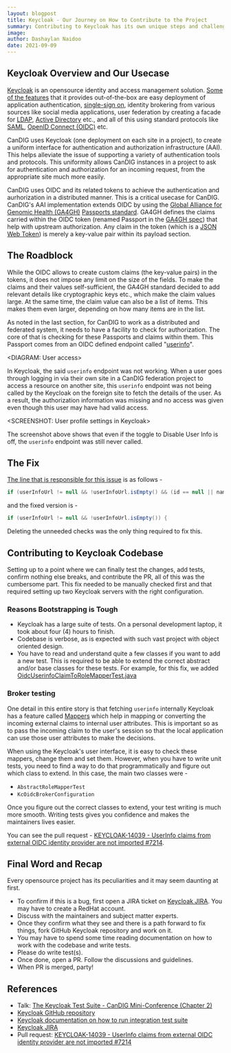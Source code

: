 ```yaml
---
layout: blogpost
title: Keycloak - Our Journey on How to Contribute to the Project
summary: Contributing to Keycloak has its own unique steps and challenges. Here is what we learned by contributing to Keycloak's codebase and what prompted us.
image: 
author: Dashaylan Naidoo
date: 2021-09-09
---
```


## Keycloak Overview and Our Usecase

[Keycloak] is an opensource identity and access management solution.  [Some of the features] that it provides out-of-the-box are easy deployment of application authentication, [single-sign on], identity brokering from various sources like social media applications, user federation by creating a facade for [LDAP], [Active Directory] etc., and all of this using standard protocols like [SAML], [OpenID Connect (OIDC)] etc.

CanDIG uses Keycloak (one deployment on each site in a project), to create a uniform interface for authentication and authorization infrastructure (AAI).  This helps alleviate the issue of supporting a variety of authentication tools and protocols.  This uniformity allows CanDIG instances in a project to ask for authentication and authorization for an incoming request, from the appropriate site much more easily.

CanDIG uses OIDC and its related tokens to achieve the authentication and aurhorization in a distributed manner.  This is a critical usecase for CanDIG.  CanDIG's AAI implementation extends OIDC by using the [Global Alliance for Genomic Health (GA4GH)] [Passports standard].  GA4GH defines the claims carried within the OIDC token (renamed Passport in the [GA4GH spec]) that help with upstream authorization.  Any claim in the token (which is a [JSON Web Token]) is merely a key-value pair within its payload section.

## The Roadblock

While the OIDC allows to create custom claims (the key-value pairs) in the tokens, it does not impose any limit on the size of the fields.  To make the claims and their values self-sufficient, the GA4GH standard decided to add relevant details like cryptographic keys etc., which make the claim values large.  At the same time, the claim value can also be a list of items.  This makes them even larger, depending on how many items are in the list.

As noted in the last section, for CanDIG to work as a distributed and federated system, it needs to have a facility to check for authorization.  The core of that is checking for these Passports and claims within them.  This Passport comes from an OIDC defined endpoint called "[userinfo]".

<DIAGRAM: User access>

In Keycloak, the said `userinfo` endpoint was not working.  When a user goes through logging in via their own site in a CanDIG federation project to access a resource on another site, this `userinfo` endpoint was not being called by the Keycloak on the foreign site to fetch the details of the user.  As a result, the authorization information was missing and no access was given even though this user may have had valid access.

<SCREENSHOT: User profile settings in Keycloak>

The screenshot above shows that even if the toggle to Disable User Info is off, the `userinfo` endpoint was still never called.  

## The Fix

[The line that is responsible for this issue](https://github.com/keycloak/keycloak/pull/7214/files#diff-2995cb6221a9b645041bd02ce7963219ec50d440dd6ef46e4f93830b6497b893) is as follows - 

```java
if (userInfoUrl != null && !userInfoUrl.isEmpty() && (id == null || name == null || preferredUsername == null || email == null)) {
```

and the fixed version is -

```java
if (userInfoUrl != null && !userInfoUrl.isEmpty()) {
```

Deleting the unneeded checks was the only thing required to fix this.

## Contributing to Keycloak Codebase

Setting up to a point where we can finally test the changes, add tests, confirm nothing else breaks, and contribute the PR, all of this was the cumbersome part.  This fix needed to be manually checked first and that required setting up two Keycloak servers with the right configuration.

### Reasons Bootstrapping is Tough

* Keycloak has a large suite of tests.  On a personal development laptop, it took about four (4) hours to finish.  
* Codebase is verbose, as is expected with such vast project with object oriented design.
* You have to read and understand quite a few classes if you want to add a new test.  This is required to be able to extend the correct abstract and/or base classes for these tests. For example, for this fix, we added [OidcUserinfoClaimToRoleMapperTest.java](https://github.com/keycloak/keycloak/blob/master/testsuite/integration-arquillian/tests/base/src/test/java/org/keycloak/testsuite/broker/OidcUserInfoClaimToRoleMapperTest.java)

### Broker testing

One detail in this entire story is that fetching `userinfo` internally Keycloak has a feature called [Mappers] which help in mapping or converting the incoming external claims to internal user attributes.  This is important so as to pass the incoming claim to the user's session so that the local application can use those user attributes to make the decisions.

When using the Keycloak's user interface, it is easy to check these mappers, change them and set them.  However, when you have to write unit tests, you need to find a way to do that programmatically and figure out which class to extend.  In this case, the main two classes were - 
* `AbstractRoleMapperTest`
* `KcOidcBrokerConfiguration`

Once you figure out the correct classes to extend, your test writing is much more smooth.  Writing tests gives you confidence and makes the maintainers lives easier.

You can see the pull request - [KEYCLOAK-14039 - UserInfo claims from external OIDC identity provider are not imported #7214].

## Final Word and Recap

Every opensource project has its peculiarities and it may seem daunting at first.

* To confirm if this is a bug, first open a JIRA ticket on [Keycloak JIRA].  You may have to create a RedHat account.
* Discuss with the maintainers and subject matter experts.
* Once they confirm what they see and there is a path forward to fix things, fork GitHub Keycloak repository and work on it.
* You may have to spend some time reading documentation on how to work with the codebase and write tests.
* Please do write test(s).
* Once done, open a PR.  Follow the discussions and guidelines.
* When PR is merged, party!

## References

* Talk: [The Keycloak Test Suite - CanDIG Mini-Conference (Chapter 2)]
* [Keycloak GitHub repository](https://github.com/keycloak/keycloak) 
* [Keycloak documentation on how to run integration test suite](https://github.com/keycloak/keycloak/blob/master/testsuite/integration-arquillian/HOW-TO-RUN.md)
* [Keycloak JIRA]
* Pull request: [KEYCLOAK-14039 - UserInfo claims from external OIDC identity provider are not imported #7214]









[Keycloak]: https://www.keycloak.org/
[Some of the features]: https://www.keycloak.org/about
[single-sign on]: https://en.wikipedia.org/wiki/Single_sign-on
[LDAP]: https://en.wikipedia.org/wiki/Lightweight_Directory_Access_Protocol
[Active Directory]: https://en.wikipedia.org/wiki/Active_Directory
[SAML]: https://en.wikipedia.org/wiki/Security_Assertion_Markup_Language
[OpenID Connect (OIDC)]: https://en.wikipedia.org/wiki/OpenID
[Global Alliance for Genomic Health (GA4GH)]: https://www.ga4gh.org/
[Passports standard]: https://www.ga4gh.org/news/ga4gh-passports-and-the-authorization-and-authentication-infrastructure/
[GA4GH spec]: https://github.com/ga4gh-duri/ga4gh-duri.github.io/blob/master/researcher_ids/ga4gh_passport_v1.md
[JSON Web Token]: https://jwt.io/
[userinfo]: https://openid.net/specs/openid-connect-core-1_0.html#UserInfo
[Mappers]: https://www.keycloak.org/docs/latest/server_admin/#_protocol-mappers
[Keycloak JIRA]: https://issues.redhat.com/projects/KEYCLOAK/
[The Keycloak Test Suite - CanDIG Mini-Conference (Chapter 2)]: https://www.youtube.com/watch?v=c46gMnftY3c
[KEYCLOAK-14039 - UserInfo claims from external OIDC identity provider are not imported #7214]: https://github.com/keycloak/keycloak/pull/7214
